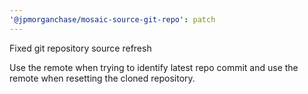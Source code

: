 ```yaml
---
'@jpmorganchase/mosaic-source-git-repo': patch
---
```


Fixed git repository source refresh

Use the remote when trying to identify latest repo commit and use the remote when resetting the cloned repository.
